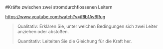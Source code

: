 #Kräfte zwischen zwei stromdurchflossenen Leitern 

https://www.youtube.com/watch?v=iRlb1Av6Rug

> Qualitativ: Erklären Sie, unter welchen Bedingungen sich zwei Leiter anziehen oder abstoßen.
>
> Quantitativ: Leiteiten Sie die Gleichung für die Kraft her.
